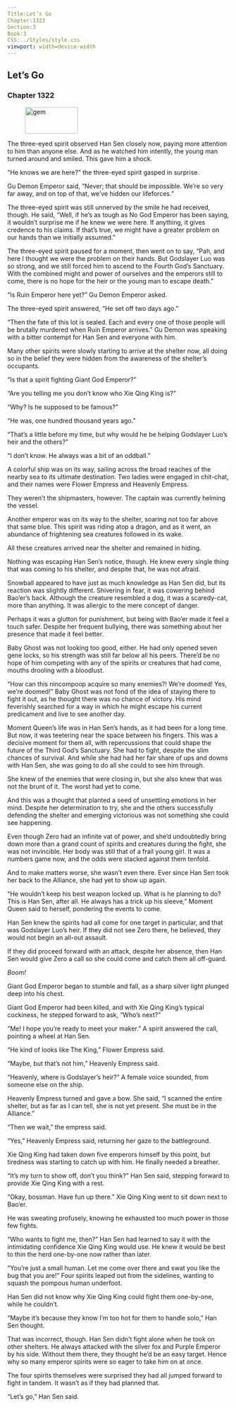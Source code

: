 ```yaml
---
Title:Let’s Go 
Chapter:1322 
Section:3 
Book:3 
CSS:../Styles/style.css 
viewport: width=device-width
---
```

  
## Let’s Go
### Chapter 1322
  
<figure>
	<img src="../Images/gem.gif" alt="gem" id="gem" width="120" height="60" />
</figure>
  

  
The three-eyed spirit observed Han Sen closely now, paying more attention to him than anyone else. And as he watched him intently, the young man turned around and smiled. This gave him a shock.

“He knows we are here?” the three-eyed spirit gasped in surprise.

Gu Demon Emperor said, “Never; that should be impossible. We’re so very far away, and on top of that, we’ve hidden our lifeforces.”

The three-eyed spirit was still unnerved by the smile he had received, though. He said, “Well, if he’s as tough as No God Emperor has been saying, it wouldn’t surprise me if he knew we were here. If anything, it gives credence to his claims. If that’s true, we might have a greater problem on our hands than we initially assumed.”

The three-eyed spirit paused for a moment, then went on to say, “Pah, and here I thought we were the problem on their hands. But Godslayer Luo was so strong, and we still forced him to ascend to the Fourth God’s Sanctuary. With the combined might and power of ourselves and the emperors still to come, there is no hope for the heir or the young man to escape death.”

“Is Ruin Emperor here yet?” Gu Demon Emperor asked.

The three-eyed spirit answered, “He set off two days ago.”

“Then the fate of this lot is sealed. Each and every one of those people will be brutally murdered when Ruin Emperor arrives.” Gu Demon was speaking with a bitter contempt for Han Sen and everyone with him.

Many other spirits were slowly starting to arrive at the shelter now, all doing so in the belief they were hidden from the awareness of the shelter’s occupants.

“Is that a spirit fighting Giant God Emperor?”

“Are you telling me you don’t know who Xie Qing King is?”

“Why? Is he supposed to be famous?”

“He was, one hundred thousand years ago.”

“That’s a little before my time, but why would he be helping Godslayer Luo’s heir and the others?”

“I don’t know. He always was a bit of an oddball.”

A colorful ship was on its way, sailing across the broad reaches of the nearby sea to its ultimate destination. Two ladies were engaged in chit-chat, and their names were Flower Empress and Heavenly Empress.

They weren’t the shipmasters, however. The captain was currently helming the vessel.

Another emperor was on its way to the shelter, soaring not too far above that same blue. This spirit was riding atop a dragon, and as it went, an abundance of frightening sea creatures followed in its wake.

All these creatures arrived near the shelter and remained in hiding.

Nothing was escaping Han Sen’s notice, though. He knew every single thing that was coming to his shelter, and despite that, he was not afraid.

Snowball appeared to have just as much knowledge as Han Sen did, but its reaction was slightly different. Shivering in fear, it was cowering behind Bao’er’s back. Although the creature resembled a dog, it was a scaredy-cat, more than anything. It was allergic to the mere concept of danger.

Perhaps it was a glutton for punishment, but being with Bao’er made it feel a touch safer. Despite her frequent bullying, there was something about her presence that made it feel better.

Baby Ghost was not looking too good, either. He had only opened seven gene locks, so his strength was still far below all his peers. There’d be no hope of him competing with any of the spirits or creatures that had come, mouths drooling with a bloodlust.

“How can this nincompoop acquire so many enemies?! We’re doomed! Yes, we’re doomed!” Baby Ghost was not fond of the idea of staying there to fight it out, as he thought there was no chance of victory. His mind feverishly searched for a way in which he might escape his current predicament and live to see another day.

Moment Queen’s life was in Han Sen’s hands, as it had been for a long time. But now, it was teetering near the space between his fingers. This was a decisive moment for them all, with repercussions that could shape the future of the Third God’s Sanctuary. She had to fight, despite the slim chances of survival. And while she had had her fair share of ups and downs with Han Sen, she was going to do all she could to see him through.

She knew of the enemies that were closing in, but she also knew that was not the brunt of it. The worst had yet to come.

And this was a thought that planted a seed of unsettling emotions in her mind. Despite her determination to try, she and the others successfully defending the shelter and emerging victorious was not something she could see happening.

Even though Zero had an infinite vat of power, and she’d undoubtedly bring down more than a grand count of spirits and creatures during the fight, she was not invincible. Her body was still that of a frail young girl. It was a numbers game now, and the odds were stacked against them tenfold.

And to make matters worse, she wasn’t even there. Ever since Han Sen took her back to the Alliance, she had yet to show up again.

“He wouldn’t keep his best weapon locked up. What is he planning to do? This is Han Sen, after all. He always has a trick up his sleeve,” Moment Queen said to herself, pondering the events to come.

Han Sen knew the spirits had all come for one target in particular, and that was Godslayer Luo’s heir. If they did not see Zero there, he believed, they would not begin an all-out assault.

If they did proceed forward with an attack, despite her absence, then Han Sen would give Zero a call so she could come and catch them all off-guard.

*Boom!*

Giant God Emperor began to stumble and fall, as a sharp silver light plunged deep into his chest.

Giant God Emperor had been killed, and with Xie Qing King’s typical cockiness, he stepped forward to ask, “Who’s next?”

“Me! I hope you’re ready to meet your maker.” A spirit answered the call, pointing a wheel at Han Sen.

“He kind of looks like The King,” Flower Empress said.

“Maybe, but that’s not him,” Heavenly Empress said.

“Heavenly, where is Godslayer’s heir?” A female voice sounded, from someone else on the ship.

Heavenly Empress turned and gave a bow. She said, “I scanned the entire shelter, but as far as I can tell, she is not yet present. She must be in the Alliance.”

“Then we wait,” the empress said.

“Yes,” Heavenly Empress said, returning her gaze to the battleground.

Xie Qing King had taken down five emperors himself by this point, but tiredness was starting to catch up with him. He finally needed a breather.

“It’s my turn to show off, don’t you think?” Han Sen said, stepping forward to provide Xie Qing King with a rest.

“Okay, bossman. Have fun up there.” Xie Qing King went to sit down next to Bao’er.

He was sweating profusely, knowing he exhausted too much power in those few fights.

“Who wants to fight me, then?” Han Sen had learned to say it with the intimidating confidence Xie Qing King would use. He knew it would be best to thin the herd one-by-one now rather than later.

“You’re just a small human. Let me come over there and swat you like the bug that you are!” Four spirits leaped out from the sidelines, wanting to squash the pompous human underfoot.

Han Sen did not know why Xie Qing King could fight them one-by-one, while he couldn’t.

“Maybe it’s because they know I’m too hot for them to handle solo,” Han Sen thought.

That was incorrect, though. Han Sen didn’t fight alone when he took on other shelters. He always attacked with the silver fox and Purple Emperor by his side. Without them there, they thought he’d be an easy target. Hence why so many emperor spirits were so eager to take him on at once.

The four spirits themselves were surprised they had all jumped forward to fight in tandem. It wasn’t as if they had planned that.

“Let’s go,” Han Sen said.